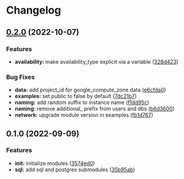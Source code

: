 # Changelog

## [0.2.0](https://github.com/padok-team/terraform-google-sql/compare/v0.1.0...v0.2.0) (2022-10-07)


### Features

* **availability:** make availability_type explicit via a variable ([328d423](https://github.com/padok-team/terraform-google-sql/commit/328d423b1c16268df1369ac6939b0143990c5070))


### Bug Fixes

* **data:** add project_id for google_compute_zone data ([e6cfda0](https://github.com/padok-team/terraform-google-sql/commit/e6cfda0efe47a48cdbc40e88c7c61183af376912))
* **examples:** set public to false by default ([7dc21b7](https://github.com/padok-team/terraform-google-sql/commit/7dc21b737c7fab7a6e7ba868f8a21fcb5fa7dcee))
* **naming:** add random suffix to instance name ([f1dd95c](https://github.com/padok-team/terraform-google-sql/commit/f1dd95c0467369f676ba0f198cb4bdcf71df29e3))
* **naming:** remove additional_ prefix from users and dbs ([b6d3600](https://github.com/padok-team/terraform-google-sql/commit/b6d360047b5b9f41b72f2530f3e5dc289625301d))
* **network:** upgrade module version in examples ([fb1d767](https://github.com/padok-team/terraform-google-sql/commit/fb1d767e317238811cb617da9c2b421f1ba60b32))

## 0.1.0 (2022-09-09)


### Features

* **init:** initialize modules ([3574ed0](https://github.com/padok-team/terraform-google-sql/commit/3574ed04820ccd8ac2403708330378ffedccc0e6))
* **sql:** add sql and postgres submodules ([35b95ab](https://github.com/padok-team/terraform-google-sql/commit/35b95abf7248d9f44c1b4bf3564790692b0bfd1d))

